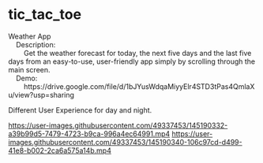 # tic_tac_toe

<p>Weather App<br> 
&nbsp&nbsp&nbsp&nbspDescription:<br>
&nbsp&nbsp&nbsp&nbsp&nbsp&nbsp&nbsp&nbspGet the weather forecast for today, the next five days and the last five days from an easy-to-use, user-friendly app simply by scrolling through the main screen.<br>
&nbsp&nbsp&nbsp&nbspDemo:<br>
&nbsp&nbsp&nbsp&nbsp&nbsp&nbsp&nbsp&nbsphttps://drive.google.com/file/d/1bJYusWdqaMiyyElr4STD3tPas4QmlaXu/view?usp=sharing</p>


<p>Different User Experience for day and night.<br></p>

https://user-images.githubusercontent.com/49337453/145190332-a39b99d5-7479-4723-b9ca-996a4ec64991.mp4      https://user-images.githubusercontent.com/49337453/145190340-106c97cd-d499-41e8-b002-2ca6a575a14b.mp4

